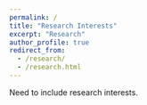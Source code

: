 ```yaml
---
permalink: /
title: "Research Interests"
excerpt: "Research"
author_profile: true
redirect_from: 
  - /research/
  - /research.html
---
```


Need to include research interests.